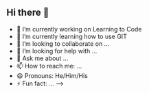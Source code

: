 ## Hi there 👋

- 🔭 I’m currently working on Learning to Code
- 🌱 I’m currently learning how to use GIT
- 👯 I’m looking to collaborate on ...
- 🤔 I’m looking for help with ...
- 💬 Ask me about ...
- 📫 How to reach me: ...
- 😄 Pronouns: He/Him/His
- ⚡ Fun fact: ...
-->
